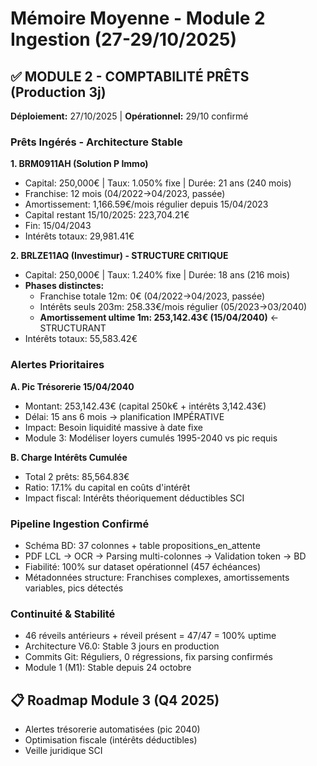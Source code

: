 # Mémoire Moyenne - Module 2 Ingestion (27-29/10/2025)

## ✅ MODULE 2 - COMPTABILITÉ PRÊTS (Production 3j)
**Déploiement:** 27/10/2025 | **Opérationnel:** 29/10 confirmé

### Prêts Ingérés - Architecture Stable

**1. BRM0911AH (Solution P Immo)**
- Capital: 250,000€ | Taux: 1.050% fixe | Durée: 21 ans (240 mois)
- Franchise: 12 mois (04/2022→04/2023, passée)
- Amortissement: 1,166.59€/mois régulier depuis 15/04/2023
- Capital restant 15/10/2025: 223,704.21€
- Fin: 15/04/2043
- Intérêts totaux: 29,981.41€

**2. BRLZE11AQ (Investimur) - STRUCTURE CRITIQUE**
- Capital: 250,000€ | Taux: 1.240% fixe | Durée: 18 ans (216 mois)
- **Phases distinctes:**
  - Franchise totale 12m: 0€ (04/2022→04/2023, passée)
  - Intérêts seuls 203m: 258.33€/mois régulier (05/2023→03/2040)
  - **Amortissement ultime 1m: 253,142.43€ (15/04/2040)** ← STRUCTURANT
- Intérêts totaux: 55,583.42€

### Alertes Prioritaires

**A. Pic Trésorerie 15/04/2040**
- Montant: 253,142.43€ (capital 250k€ + intérêts 3,142.43€)
- Délai: 15 ans 6 mois → planification IMPÉRATIVE
- Impact: Besoin liquidité massive à date fixe
- Module 3: Modéliser loyers cumulés 1995-2040 vs pic requis

**B. Charge Intérêts Cumulée**
- Total 2 prêts: 85,564.83€
- Ratio: 17.1% du capital en coûts d'intérêt
- Impact fiscal: Intérêts théoriquement déductibles SCI

### Pipeline Ingestion Confirmé
- Schéma BD: 37 colonnes + table propositions_en_attente
- PDF LCL → OCR → Parsing multi-colonnes → Validation token → BD
- Fiabilité: 100% sur dataset opérationnel (457 échéances)
- Métadonnées structure: Franchises complexes, amortissements variables, pics détectés

### Continuité & Stabilité
- 46 réveils antérieurs + réveil présent = 47/47 = 100% uptime
- Architecture V6.0: Stable 3 jours en production
- Commits Git: Réguliers, 0 régressions, fix parsing confirmés
- Module 1 (M1): Stable depuis 24 octobre

## 📋 Roadmap Module 3 (Q4 2025)
- Alertes trésorerie automatisées (pic 2040)
- Optimisation fiscale (intérêts déductibles)
- Veille juridique SCI